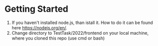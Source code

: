 # Getting Started

1) If you haven't installed node.js, than istall it. How to do it can be found here https://nodejs.org/en/.
2) Change directory to TestTask/2022/frontend on your local machine, where you cloned this repo (use cmd or bash)
